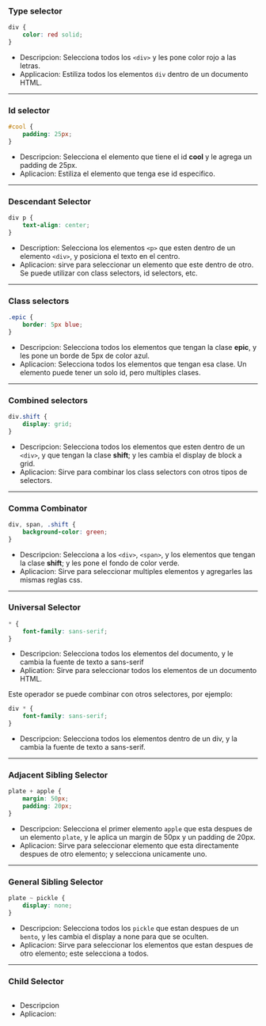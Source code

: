 ### Type selector

```css
div {
    color: red solid;
}
```
- Descripcion: Selecciona todos los ```<div>``` y les pone color rojo a las letras.
- Applicacion: Estiliza todos los elementos ```div``` dentro de un documento HTML.

---
 ### Id selector

```css
#cool {
    padding: 25px;
}
```

- Descripcion: Selecciona el elemento que tiene el id **cool** y le agrega un padding de 25px.
- Aplicacion: Estiliza el elemento que tenga ese id especifico.
  
---

### Descendant Selector

```css
div p {
    text-align: center;
}
```

- Description: Selecciona los elementos ```<p>``` que esten dentro de un elemento ```<div>```, y posiciona el texto en el centro.
- Aplicacion: sirve para seleccionar un elemento que este dentro de otro. Se puede utilizar con class selectors, id selectors, etc.

---

### Class selectors

```css
.epic {
    border: 5px blue;
}
```

- Descripcion: Selecciona todos los elementos que tengan la clase **epic**, y les pone un borde de 5px de color azul.
- Aplicacion: Selecciona todos los elementos que tengan esa clase. Un elemento puede tener un solo id, pero multiples clases.

---

### Combined selectors

```css
div.shift {
    display: grid;
}
```

- Descripcion: Selecciona todos los elementos que esten dentro de un ```<div>```, y que tengan la clase **shift**; y les cambia el display de block a grid.
- Aplicacion: Sirve para combinar los class selectors con otros tipos de selectors.

---

### Comma Combinator

```css
div, span, .shift {
    background-color: green;
}
```

- Descripcion: Selecciona a los ```<div>```, ```<span>```, y los elementos que tengan la clase **shift**; y les pone el fondo de color verde.
- Aplicacion: Sirve para seleccionar multiples elementos y agregarles las mismas reglas css.

---

### Universal Selector

```css
* {
    font-family: sans-serif;
}
```
- Descripcion: Selecciona todos los elementos del documento, y le cambia la fuente de texto a sans-serif
- Aplication: Sirve para seleccionar todos los elementos de un documento HTML.

Este operador se puede combinar con otros selectores, por ejemplo:

```css
div * {
    font-family: sans-serif;
}
```

- Descripcion: Selecciona todos los elementos dentro de un div, y la cambia la fuente de texto a sans-serif.

---

### Adjacent Sibling Selector

```css
plate + apple {
    margin: 50px;
    padding: 20px;
}
```

- Descripcion: Selecciona el primer elemento ```apple``` que esta despues de un elemento ```plate```, y le aplica un margin de 50px y un padding de 20px.
- Aplicacion: Sirve para seleccionar elemento que esta directamente despues de otro elemento; y selecciona unicamente uno.

---

### General Sibling Selector

```css
plate ~ pickle {
    display: none;
}
```

- Descripcion: Selecciona todos los ```pickle``` que estan despues de un ```bento```, y les cambia el display a none para que se oculten.
- Aplicacion: Sirve para seleccionar los elementos que estan despues de otro elemento; este selecciona a todos.

---
 
### Child Selector

```css

```

- Descripcion
- Aplicacion: 

